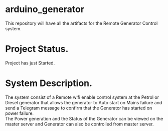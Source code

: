 # arduino_generator
This repository will have all the artifacts for the Remote Generator Control system.
# Project Status.
Project has just Started.
# System Description.
The system consist of a Remote wifi enable control system at the Petrol or Diesel generator that allows the generator to Auto start on Mains failure and send a Telegram message to confirm that the Generator has started on power failure.<br>
The Power generation and the Status of the Generator can be viewed on the master server and Generator can also be controlled from master server.
